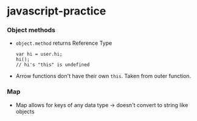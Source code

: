 # javascript-practice

### Object methods
* `object.method` returns Reference Type
    ```
    var hi = user.hi;
    hi();
    // hi's "this" is undefined
    ```
* Arrow functions don't have their own `this`. Taken from outer function.
### Map
* Map allows for keys of any data type -> doesn't convert to string like objects
